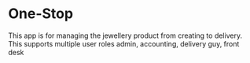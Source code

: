 # One-Stop
This app is for managing the jewellery product from creating to delivery. This supports multiple user roles admin, accounting, delivery guy, front desk
